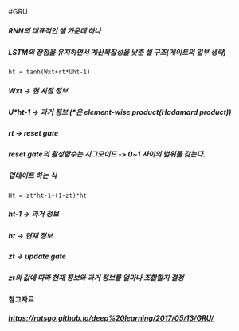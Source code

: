 #GRU

##### RNN의 대표적인 셀 가운데 하나
##### LSTM의 장점을 유지하면서 계산복잡성을 낮춘 셀 구조(게이트의 일부 생략)
```
ht = tanh(Wxt+rt*Uht-1)
```
##### Wxt -> 현 시점 정보
##### U*ht-1 -> 과거 정보 (*은 element-wise product(Hadamard product))
##### rt -> reset gate
##### reset gate의 활성함수는 시그모이드 -> 0~1 사이의 범위를 갖는다.

##### 업데이트 하는 식
```
Ht = zt*ht-1+(1-zt)*ht
```
##### ht-1 -> 과거 정보
##### ht -> 현재 정보
##### zt -> update gate
##### zt의 값에 따라 현재 정보와 과거 정보를 얼마나 조합할지 결정

#### 참고자료
##### https://ratsgo.github.io/deep%20learning/2017/05/13/GRU/



